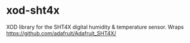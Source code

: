 # xod-sht4x
XOD library for the SHT4X digital humidity &amp; temperature sensor. Wraps https://github.com/adafruit/Adafruit_SHT4X/
